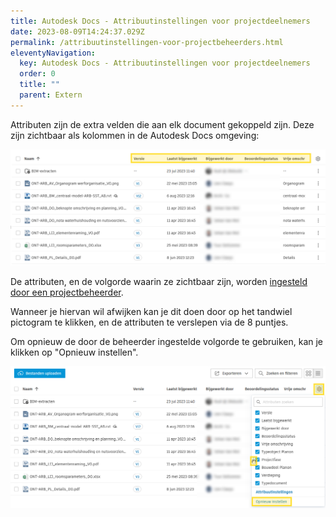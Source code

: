 ```yaml
---
title: Autodesk Docs - Attribuutinstellingen voor projectdeelnemers
date: 2023-08-09T14:24:37.029Z
permalink: /attribuutinstellingen-voor-projectbeheerders.html
eleventyNavigation:
  key: Autodesk Docs - Attribuutinstellingen voor projectdeelnemers
  order: 0
  title: ""
  parent: Extern
---
```

Attributen zijn de extra velden die aan elk document gekoppeld zijn.  Deze zijn zichtbaar als kolommen in de Autodesk Docs omgeving:

![](/content/images/attributen.png)

De attributen, en de volgorde waarin ze zichtbaar zijn, worden [ingesteld door een projectbeheerder](https://bim-gent.netlify.app/attribuutinstellingen-voor-projectbeheerders).

Wanneer je hiervan wil afwijken kan je dit doen door op het tandwiel pictogram te klikken, en de attributen te verslepen via de 8 puntjes.

Om opnieuw de door de beheerder ingestelde volgorde te gebruiken, kan je klikken op "Opnieuw instellen".

![](/content/images/attribuutinstellingen-projectdeelnemer.png)